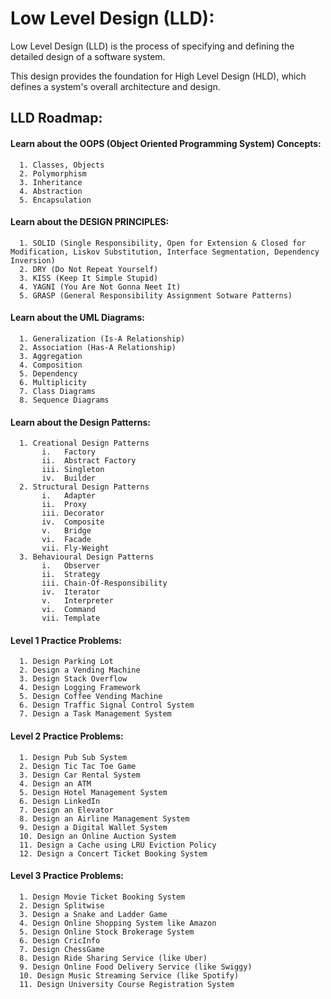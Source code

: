 # Low Level Design (LLD):
Low Level Design (LLD) is the process of specifying and defining the detailed design of a software system.

This design provides the foundation for High Level Design (HLD), which defines a system's overall architecture and design.

## LLD Roadmap:
#### Learn about the OOPS (Object Oriented Programming System) Concepts:
      1. Classes, Objects
      2. Polymorphism
      3. Inheritance
      4. Abstraction
      5. Encapsulation
#### Learn about the DESIGN PRINCIPLES:
      1. SOLID (Single Responsibility, Open for Extension & Closed for Modification, Liskov Substitution, Interface Segmentation, Dependency Inversion)
      2. DRY (Do Not Repeat Yourself)
      3. KISS (Keep It Simple Stupid)
      4. YAGNI (You Are Not Gonna Neet It)
      5. GRASP (General Responsibility Assignment Sotware Patterns)
#### Learn about the UML Diagrams:
      1. Generalization (Is-A Relationship)
      2. Association (Has-A Relationship)
      3. Aggregation
      4. Composition
      5. Dependency
      6. Multiplicity
      7. Class Diagrams
      8. Sequence Diagrams
#### Learn about the Design Patterns:
      1. Creational Design Patterns
           i.   Factory
           ii.  Abstract Factory
           iii. Singleton
           iv.  Builder
      2. Structural Design Patterns
           i.   Adapter
           ii.  Proxy
           iii. Decorator
           iv.  Composite
           v.   Bridge
           vi.  Facade
           vii. Fly-Weight
      3. Behavioural Design Patterns
           i.   Observer
           ii.  Strategy
           iii. Chain-Of-Responsibility
           iv.  Iterator
           v.   Interpreter
           vi.  Command
           vii. Template

#### Level 1 Practice Problems:
      1. Design Parking Lot
      2. Design a Vending Machine
      3. Design Stack Overflow
      4. Design Logging Framework
      5. Design Coffee Vending Machine
      6. Design Traffic Signal Control System
      7. Design a Task Management System

#### Level 2 Practice Problems:
      1. Design Pub Sub System
      2. Design Tic Tac Toe Game
      3. Design Car Rental System
      4. Design an ATM
      5. Design Hotel Management System
      6. Design LinkedIn
      7. Design an Elevator
      8. Design an Airline Management System
      9. Design a Digital Wallet System
      10. Design an Online Auction System
      11. Design a Cache using LRU Eviction Policy
      12. Design a Concert Ticket Booking System

#### Level 3 Practice Problems:
      1. Design Movie Ticket Booking System
      2. Design Splitwise
      3. Design a Snake and Ladder Game
      4. Design Online Shopping System like Amazon
      5. Design Online Stock Brokerage System
      6. Design CricInfo
      7. Design ChessGame
      8. Design Ride Sharing Service (like Uber)
      9. Design Online Food Delivery Service (like Swiggy)
      10. Design Music Streaming Service (like Spotify)
      11. Design University Course Registration System
